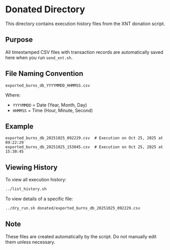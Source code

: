 # Donated Directory

This directory contains execution history files from the XNT donation script.

## Purpose

All timestamped CSV files with transaction records are automatically saved here when you run `send_xnt.sh`.

## File Naming Convention

```
exported_burns_db_YYYYMMDD_HHMMSS.csv
```

Where:
- `YYYYMMDD` = Date (Year, Month, Day)
- `HHMMSS` = Time (Hour, Minute, Second)

## Example

```
exported_burns_db_20251025_092229.csv  # Execution on Oct 25, 2025 at 09:22:29
exported_burns_db_20251025_153045.csv  # Execution on Oct 25, 2025 at 15:30:45
```

## Viewing History

To view all execution history:
```bash
../list_history.sh
```

To view details of a specific file:
```bash
../dry_run.sh donated/exported_burns_db_20251025_092229.csv
```

## Note

These files are created automatically by the script. Do not manually edit them unless necessary.

